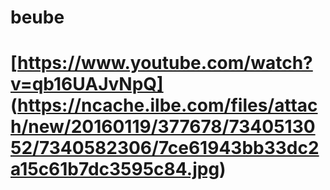 # beube
# [https://www.youtube.com/watch?v=qb16UAJvNpQ] (https://ncache.ilbe.com/files/attach/new/20160119/377678/7340513052/7340582306/7ce61943bb33dc2a15c61b7dc3595c84.jpg)

